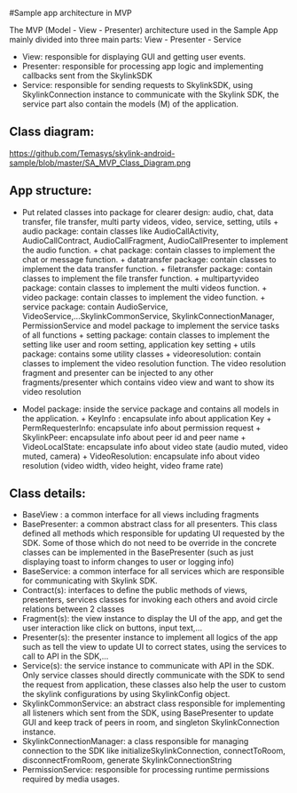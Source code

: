 #Sample app architecture in MVP

The MVP (Model - View - Presenter) architecture used in the Sample App mainly divided into three main parts: View - Presenter - Service

- View: responsible for displaying GUI and getting user events.
- Presenter: responsible for processing app logic and implementing callbacks sent from the SkylinkSDK
- Service: responsible for sending requests to SkylinkSDK, using SkylinkConnection instance to communicate with the Skylink SDK, the service part also contain the models (M) of the application.

## Class diagram:
https://github.com/Temasys/skylink-android-sample/blob/master/SA_MVP_Class_Diagram.png


## App structure:
- Put related classes into package for clearer design: audio, chat, data transfer, file transfer, multi party videos, video, service, setting, utils
      + audio package: contain classes like AudioCallActivity, AudioCallContract, AudioCallFragment, AudioCallPresenter to implement the audio function.
      + chat package: contain classes to implement the chat or message function.
      + datatransfer package: contain classes to implement the data transfer function.
      + filetransfer package: contain classes to implement the file transfer function.
      + multipartyvideo package: contain classes to implement the multi videos function.
      + video package: contain classes to implement the video function.
      + service package: contain AudioService, VideoService,...SkylinkCommonService, SkylinkConnectionManager, PermissionService and model package to implement the service tasks of all functions
      + setting package: contain classes to implement the setting like user and room setting, application key setting
      + utils package: contains some utility classes
      + videoresolution: contain classes to implement the video resolution function. The video resolution fragment and presenter can be injected to any other fragments/presenter which contains video view and want to show its video resolution

- Model package: inside the service package and contains all models in the application.
      + KeyInfo : encapsulate info about application Key
      + PermRequesterInfo: encapsulate info about permission request
      + SkylinkPeer: encapsulate info about peer id and peer name
      + VideoLocalState: encapsulate info about video state (audio muted, video muted, camera)
      + VideoResolution: encapsulate info about video resolution (video width, video height, video frame rate)

## Class details:
+ BaseView : a common interface for all views including fragments
+ BasePresenter: a common abstract class for all presenters.
                    This class defined all methods which responsible for updating UI requested by the SDK. Some of those which do not need to be override in the concrete classes can be
                    implemented in the BasePresenter (such as just displaying toast to inform changes to user or logging info)
+ BaseService: a common interface for all services which are responsible for communicating with Skylink SDK.
+ Contract(s): interfaces to define the public methods of views, presenters, services classes for invoking each others and avoid circle relations between 2 classes
+ Fragment(s): the view instance to display the UI of the app, and get the user interaction like click on buttons, input text,...
+ Presenter(s): the presenter instance to implement all logics of the app such as tell the view to update UI to correct states, using the services to call to API in the SDK,...
+ Service(s): the service instance to communicate with API in the SDK. Only service classes should directly communicate with the SDK to send the request from application, these classes also help the user
    to custom the skylink configurations by using SkylinkConfig object.
+ SkylinkCommonService: an abstract class responsible for implementing all listeners which sent from the SDK, using BasePresenter to update GUI and keep track of peers in room, and singleton SkylinkConnection instance.
+ SkylinkConnectionManager: a class responsible for managing connection to the SDK like initializeSkylinkConnection, connectToRoom, disconnectFromRoom, generate SkylinkConnectionString
+ PermissionService: responsible for processing runtime permissions required by media usages.
